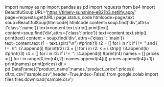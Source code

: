 
import numpy as np
import pandas as pd
import requests
from bs4 import BeautifulSoup
URL='https://timely-sunshine-e821b3.netlify.app/'
page=requests.get(URL)
page.status_code
htmlcode=page.text
soup=BeautifulSoup(htmlcode)
htmlcode
content=soup.find('div',attrs={'class':'name'})
text=content.text.strip()
print(text)
content=soup.find('div',attrs={'class':'price'})
text=content.text.strip()
print(text)
content = soup.find('div', attrs={'class' : 'main'})
text=content.text
r1 = text.split("\n")
#print(r1)
r2 = []
for i in r1:
  if i != '' and i != '\r':
    r2.append(i)
#print(r2)
r3 = []
for i in r2:
  k = i.strip()
  r3.append(k)
#print(r3)
r4 = []
for i in r3:
  if i != '':
    r4.append(i)
#print(r4)
names = []
prices = []
for i in range(0,len(r4),2):
  names.append(r4[i])
  prices.append(r4[i+1])
print(names)
print(prices)
df = pd.DataFrame({"product_name":names,"product_price":prices})
df.to_csv("sample.csv",header=True,index=False)
from google.colab import files
files.download('sample.csv')
